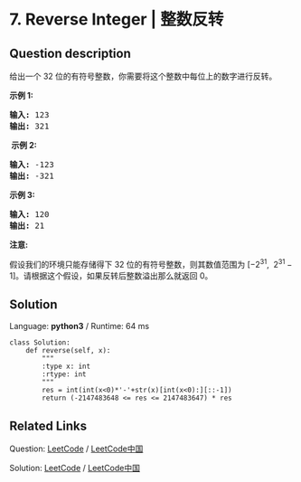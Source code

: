 # 7. Reverse Integer | 整数反转

## Question description

<!--If you want to use the English description, use <p>Given a 32-bit signed integer, reverse digits of an integer.</p>

<p><strong>Example 1:</strong></p>

<pre>
<strong>Input:</strong> 123
<strong>Output:</strong> 321
</pre>

<p><strong>Example 2:</strong></p>

<pre>
<strong>Input:</strong> -123
<strong>Output:</strong> -321
</pre>

<p><strong>Example 3:</strong></p>

<pre>
<strong>Input:</strong> 120
<strong>Output:</strong> 21
</pre>

<p><strong>Note:</strong><br />
Assume we are dealing with an environment which could only store integers within the 32-bit signed integer range: [&minus;2<sup>31</sup>,&nbsp; 2<sup>31&nbsp;</sup>&minus; 1]. For the purpose of this problem, assume that your function returns 0 when the reversed integer overflows.</p>
 instead-->
<p>给出一个 32 位的有符号整数，你需要将这个整数中每位上的数字进行反转。</p>

<p><strong>示例&nbsp;1:</strong></p>

<pre><strong>输入:</strong> 123
<strong>输出:</strong> 321
</pre>

<p><strong>&nbsp;示例 2:</strong></p>

<pre><strong>输入:</strong> -123
<strong>输出:</strong> -321
</pre>

<p><strong>示例 3:</strong></p>

<pre><strong>输入:</strong> 120
<strong>输出:</strong> 21
</pre>

<p><strong>注意:</strong></p>

<p>假设我们的环境只能存储得下 32 位的有符号整数，则其数值范围为&nbsp;[&minus;2<sup>31</sup>,&nbsp; 2<sup>31&nbsp;</sup>&minus; 1]。请根据这个假设，如果反转后整数溢出那么就返回 0。</p>




## Solution

Language: **python3**  /  Runtime: 64 ms

```python3
class Solution:
    def reverse(self, x):
        """
        :type x: int
        :rtype: int
        """
        res = int(int(x<0)*'-'+str(x)[int(x<0):][::-1])
        return (-2147483648 <= res <= 2147483647) * res

```



## Related Links

Question: [LeetCode](https://leetcode.com/problems/reverse-integer/description/)  /  [LeetCode中国](https://leetcode-cn.com/problems/reverse-integer/description/)

Solution: [LeetCode](https://leetcode.com/articles/reverse-integer/)  /  [LeetCode中国](https://leetcode-cn.com/articles/reverse-integer/)